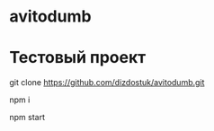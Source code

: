 # avitodumb
# Тестовый проект

git clone https://github.com/dizdostuk/avitodumb.git

npm i

npm start
